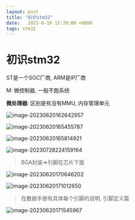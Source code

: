 ```yaml
---
layout: post
title: "初识stm32" 
date:   2023-6-19 15:39:08 +0800
tags: stm32
---
```


# 初识stm32

ST是一个SOC厂商, ARM是IP厂商

M: 微控制器, 一般不跑系统

**微处理器**: 区别是有没有MMU, 内存管理单元

![image-20230620162642957](https://picture-01-1316374204.cos.ap-beijing.myqcloud.com/image/202310281058187.png)

![image-20230620165455787](https://picture-01-1316374204.cos.ap-beijing.myqcloud.com/image/202310281058188.png)

![image-20230620165814921](https://picture-01-1316374204.cos.ap-beijing.myqcloud.com/image/202310281058190.png)

![image-20230728224159164](https://picture-01-1316374204.cos.ap-beijing.myqcloud.com/image/202310281058191.png)

>   BGA封装=>引脚在芯片下面

![image-20230620170646202](https://picture-01-1316374204.cos.ap-beijing.myqcloud.com/image/202310281058192.png)

![image-20230620171012650](https://picture-01-1316374204.cos.ap-beijing.myqcloud.com/image/202310281058193.png)

>   在数据手册有具体每个引脚的说明, 引脚定义篇

![image-20230620171545967](https://picture-01-1316374204.cos.ap-beijing.myqcloud.com/image/202310281058194.png)















